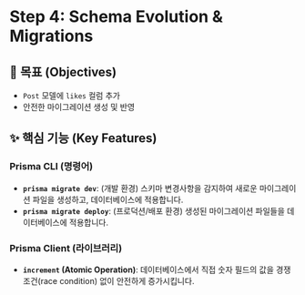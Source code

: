 # Step 4: Schema Evolution & Migrations

## 🎯 목표 (Objectives)

- `Post` 모델에 `likes` 컬럼 추가
- 안전한 마이그레이션 생성 및 반영

## ✨ 핵심 기능 (Key Features)

### Prisma CLI (명령어)

- **`prisma migrate dev`**: (개발 환경) 스키마 변경사항을 감지하여 새로운 마이그레이션 파일을 생성하고, 데이터베이스에 적용합니다.
- **`prisma migrate deploy`**: (프로덕션/배포 환경) 생성된 마이그레이션 파일들을 데이터베이스에 적용합니다.

### Prisma Client (라이브러리)

- **`increment` (Atomic Operation)**: 데이터베이스에서 직접 숫자 필드의 값을 경쟁 조건(race condition) 없이 안전하게 증가시킵니다.
